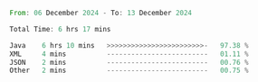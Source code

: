 <!--START_SECTION:waka-->

```rust
From: 06 December 2024 - To: 13 December 2024

Total Time: 6 hrs 17 mins

Java    6 hrs 10 mins   >>>>>>>>>>>>>>>>>>>>>>>>-   97.38 %
XML     4 mins          -------------------------   01.11 %
JSON    2 mins          -------------------------   00.76 %
Other   2 mins          -------------------------   00.75 %
```

<!--END_SECTION:waka-->
